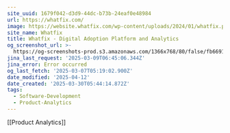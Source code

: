```yaml
---
site_uuid: 1679f042-d3d9-44dc-b73b-24eaf0e48984
url: https://whatfix.com/
image: https://website.whatfix.com/wp-content/uploads/2024/01/whatfix.png
site_name: Whatfix
title: Whatfix - Digital Adoption Platform and Analytics
og_screenshot_url: >-
  https://og-screenshots-prod.s3.amazonaws.com/1366x768/80/false/fb669194189cb4fca94ae54b36eb199b3333ff444116ef1613a68a90532efc3a.jpeg
jina_last_request: '2025-03-09T06:45:06.344Z'
jina_error: Error occurred
og_last_fetch: '2025-03-07T05:19:02.900Z'
date_modified: '2025-04-12'
date_created: '2025-03-30T05:44:14.872Z'
tags:
  - Software-Development
  - Product-Analytics
---
```
























[[Product Analytics]]
